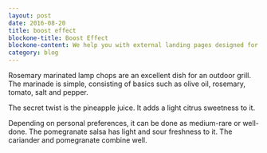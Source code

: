 ```yaml
---
layout: post
date: 2016-08-20
title: boost effect
blockone-title: Boost Effect
blockone-content: We help you with external landing pages designed for one specific goal. You’ll get higher conversion rates and more business in return esigned for one specific
category: blog
---
```


Rosemary marinated lamp chops are an excellent dish for an outdoor grill. The marinade is simple, consisting of basics such as olive oil, rosemary, tomato, salt and pepper.  

The secret twist is the pineapple juice. It adds a light citrus sweetness to it. 

Depending on personal preferences, it can be done as medium-rare or well-done. The pomegranate salsa has light and sour freshness to it. The cariander and pomegranate combine well.